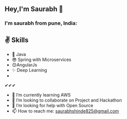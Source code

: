 ## Hey,I'm Saurabh 👋

### I'm saurabh from pune, India:

## ✌ Skills 
- 🙌   Java
- 😎 Spring with Microservices
- 😊AngularJs
- ✨ Deep Learning
- 
✔✔✔

- 🌱 I’m currently learning AWS
- 👯 I’m looking to collaborate on Project and Hackathon
- 🤔 I’m looking for help with Open Source
- 📫 How to reach me: saurabhshinde825@gmail.com


